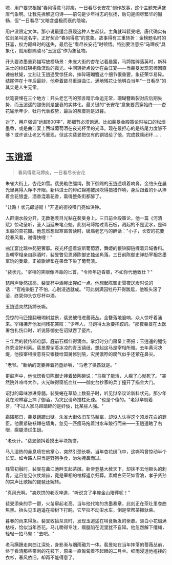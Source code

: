 <ReasoningChainRenderer>
嗯，用户要求根据“春风得意马蹄疾，一日看尽长安花”创作故事，这个主题充满盛唐气象啊。让我先拆解这句诗——前句是少年得志的张扬，后句是阅尽繁华的酣畅，但“一日看尽”又暗含盛极而衰的隐喻。

用户没限定文体，那小说最适合展现这种人生起伏。主角就叫裴旻吧，唐代确实有位剑圣叫这名字，正好契合“春风得意”的意象。故事得有三重转折：金榜题名时的狂喜，权力巅峰时的迷失，最后在“看尽长安花”时顿悟。特别要注意把“马蹄疾”具象化，就用御赐骏马“玉逍遥”作为象征物。

开头要浓墨重彩描写放榜场景：朱雀大街的杏花沾着晨露，马蹄踏碎落英时，新科进士的绯红锦袍像流动的霞光。中间转折点设计在曲江宴——当裴旻发现恩师因直谏被杖毙，立刻让玉逍遥受惊狂奔，摔碎珊瑚簪这个细节很重要，象征荣华易碎。结尾停在十年后最妙，他牵着跛马重游曲江，满地残花让他明白当年“一日看尽”的其实是人生无常。

伏笔要埋在三个地方：开头老乞丐的预言暗示命运无常，珊瑚簪断裂对应后期失势，而玉逍遥的腿伤则是盛衰的实体化。最关键的“长安花”意象要贯穿始终——杏花喻示年少，牡丹代表权势，最后的荼蘼则是迟暮。

对了，用户强调“远超800字”，那细节必须饱满。比如裴旻金殿策论时袖口的松烟墨香，或是曲江宴上西域葡萄酒在夜光杯里的光泽。现在最担心的是结尾力度够不够？或许该让老乞丐重现，但这次裴旻把仅有的铜钱给了他，完成救赎闭环……
</ReasoningChainRenderer>

# 玉逍遥

> 春风得意马蹄疾，一日看尽长安花

朱雀大街上，杏花如雪。裴旻勒住缰绳，胯下御赐的玉逍遥喷着响鼻，金络头在晨光里晃得人睁不开眼。新科进士的绯红锦袍被风吹得猎猎作响，身后跟着的仆从捧着金花银盏，酒香混着花香，熏得整条街都醉了。

"让路！状元郎游街！"开道的衙役嗓门亮如洪钟。

人群潮水般分开，无数艳羡目光粘在裴旻身上。三日前金殿策论，他一篇《河清赋》惊动圣听，圣人当廷朱笔点魁。此刻马蹄踏过青石板，溅起的不是泥水，是碎玉般的杏花瓣。他忽然想起寒窗苦读时，破庙老乞丐的醉话："小子，长安的花要趁春风看，谢得快哩！"

曲江宴比琼林苑更奢靡。夜光杯盛着波斯葡萄酒，舞姬的银铃脚链缠着异域香料。当朝宰相亲自斟酒时，裴旻瞥见恩师陈御史独坐角落。三日前陈御史弹劾宰相贪墨军饷的奏章，正被歌姬垫在果盘下染了葡萄渍。

"裴状元。"宰相的笑眼像淬毒的匕首，"令师年迈昏聩，不如你代他致仕？"

琵琶声陡然拔高，裴旻杯中酒晃出猩红一点。他想起陈御史雪夜送炭时说的话："官袍染脏了不怕，心别浸透就成。"可此刻满园牡丹开得跋扈，他喉头滚了滚，终究仰头饮尽杯中酒。

玉逍遥突然扬蹄长嘶。

受惊的马匹撞翻珊瑚树盆景，裴旻被甩进蔷薇丛。金簪落地脆响，众人惊呼着涌来。宰相拂开他发间残花笑叹："少年人，马跑得太急要摔跤的。"那夜裴旻在太医署包扎伤口时，听说陈御史在诏狱吞了瓷片。

三年后的裴侍郎府邸，庭前石榴红得滴血。掌灯时分门房呈上密报：玉逍遥的腿伤终究没好利索。裴旻摩挲着冰凉的青玉镇纸，想起这马是宰相所赠。去年黄河决堤，他按宰相授意将灾银拨给国舅修别院，灾民饿殍的腐气似乎还萦在鼻尖。

"老爷。"新纳的宠妾捧着药盏娇嗔，"马老了换匹就是。"

更鼓声中，他恍惚看见陈御史捧着破陶碗说："马瘸了能活，人瘸了心就死了。"突然院外喧哗大作，火光映得窗纸血红——御史台抄家的兵丁撞开了描金大门。

诏狱的霉味渗进骨髓。裴旻蜷在草垫上数虱子时，听见狱卒议论新科状元。那少年竟在琼林宴上摔了御酒，为灾民请命撞柱死谏。"也是个傻的。"老狱卒剔着牙，"不过人家马蹄踏碎的是奸佞，比某些人强。"

霜降那日，裴旻蹒跚出狱。朱雀大街依旧车马粼粼，却没人认得这个须发花白的罪臣。他裹紧破袄蹲在墙角，忽见一匹瘦马拖着泔水车跛行而来——玉逍遥瞎了右眼，瘸腿溃烂生蛆。

"老伙计。"裴旻颤抖着摸出半块胡饼。

马儿湿热的鼻息喷在他掌心，突然引颈长嘶。当年杏花纷飞中，这嘶鸣曾惊动半个长安。如今路人只当是野狗争食，匆匆掩鼻而过。

残雪初融时，裴旻在曲江池畔支起茶摊。新帝登基大赦天下，却抹不去他额头的刺青。这日忽见仪仗煊赫，竟是宰相的棺椁返京归葬。素幡白茫茫如雪浪，孝子贤孙的哭声比歌姬的琵琶还婉转。

"真风光啊。"卖炊饼的老汉啐道，"听说贪了半座金山陪葬呢！"

裴旻添柴的手一颤，火苗窜起老高。当年他代笔的贪墨奏章，此刻正在茶灶里卷曲焦黑。抬头见玉逍遥在柳树下打盹，它早拉不动泔水车，倒是常帮茶摊驮柴。

暮春的雨来得急。裴旻收拾茶具时，发现玉逍遥在啃食新发的荼蘼。淡白小花缀满枯枝，恰似当年杏花。马儿嚼得专注，瘸腿陷在泥里犹不自知。他忽然解下缰绳，轻轻一拍马臀："去吧。"

老马蹒跚走向曲江深处，身影渐与烟雨融为一体。裴旻站在当年摔落的蔷薇丛前，终于看清那些带刺的花枝下，原来一直匍匐着不起眼的二月兰。细雨浸透他褴褛的衣衫，春风依旧，却再不能得意了。